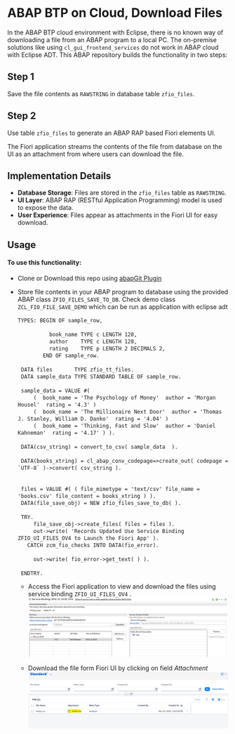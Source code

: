 

# ABAP BTP on Cloud, Download Files

In the ABAP BTP cloud environment with Eclipse, there is no known way of downloading a file from an ABAP program to a local PC. The on-premise solutions like using `cl_gui_frontend_services` do not work in ABAP cloud with Eclipse ADT. This ABAP repository builds the functionality in two steps:

## Step 1
Save the file contents as `RAWSTRING` in database table `zfio_files`.

## Step 2
Use table `zfio_files` to generate an ABAP RAP based Fiori elements UI.

The Fiori application streams the contents of the file from database on the UI as an attachment from where users can download the file.

## Implementation Details
- **Database Storage**: Files are stored in the `zfio_files` table as `RAWSTRING`.
- **UI Layer**: ABAP RAP (RESTful Application Programming) model is used to expose the data.
- **User Experience**: Files appear as attachments in the Fiori UI for easy download.

## Usage
#### To use this functionality:
- Clone or Download this repo  using [abapGit Plugin](https://developers.sap.com/tutorials/abap-install-abapgit-plugin..html)
- Store file contents in your ABAP program to database using the provided ABAP class  `ZFIO_FILES_SAVE_TO_DB`.
   Check demo class `ZCL_FIO_FILE_SAVE_DEMO` which can be run as application with eclipse adt
   
   ```abap
   TYPES: BEGIN OF sample_row,

             book_name TYPE c LENGTH 128,
             author    TYPE c LENGTH 128,
             rating    TYPE p LENGTH 2 DECIMALS 2,
           END OF sample_row.

    DATA files       TYPE zfio_tt_files.
    DATA sample_data TYPE STANDARD TABLE OF sample_row.

    sample_data = VALUE #(
        (  book_name = 'The Psychology of Money'  author = 'Morgan Housel'  rating = '4.3' )
        (  book_name = 'The Millionaire Next Door'  author = 'Thomas J. Stanley, William D. Danko'  rating = '4.04' )
        (  book_name = 'Thinking, Fast and Slow'  author = 'Daniel Kahneman'  rating = '4.17' ) ).

    DATA(csv_string) = convert_to_csv( sample_data  ).

    DATA(books_xtring) = cl_abap_conv_codepage=>create_out( codepage = `UTF-8` )->convert( csv_string ).


    files = VALUE #( ( file_mimetype = 'text/csv' file_name = 'books.csv' file_content = books_xtring ) ).
    DATA(file_save_obj) = NEW zfio_files_save_to_db( ).

    TRY.
        file_save_obj->create_files( files = files ).
        out->write( 'Records Updated Use Service Binding ZFIO_UI_FILES_OV4 to Launch the Fiori App' ).
      CATCH zcm_fio_checks INTO DATA(fio_error).

        out->write( fio_error->get_text( ) ).

    ENDTRY.
  ```

   - Access the Fiori application to view and download the files using service binding  `ZFIO_UI_FILES_OV4` .
     ![OData Service](screenshots/odataService.png)
     
   - Download the file form Fiori UI by clicking on field *Attachment*
     ![FioriApp](screenshots/FioriApp.png)
   

